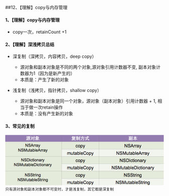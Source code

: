 ##12、【理解】copy与内存管理
#### 1、【理解】copy与内存管理
 * copy一次，retainCount +1

#### 2、【理解】深浅拷贝总结
 * 深复制（深拷贝，内容拷贝，deep copy）
   * 源对象和副本对象是不同的两个对象,源对象引用计数器不变, 副本对象计数器为1（因为是新产生的）
   * 本质是：产生了新的对象

 * 浅复制（浅拷贝，指针拷贝，shallow copy）
   * 源对象和副本对象是同一个对象，源对象（副本对象）引用计数器 + 1, 相当于做一次retain操作
   * 本质是：没有产生新的对象

#### 3、常见的复制
![](image5/拷贝.jpg)
`只有源对象和副本对象都不可变时，才是浅复制，其它都是深复制
`

